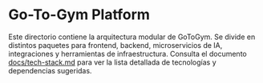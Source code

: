 # Go-To-Gym Platform

Este directorio contiene la arquitectura modular de GoToGym. Se divide en distintos paquetes para frontend, backend, microservicios de IA, integraciones y herramientas de infraestructura. Consulta el documento [docs/tech-stack.md](docs/tech-stack.md) para ver la lista detallada de tecnologías y dependencias sugeridas.
